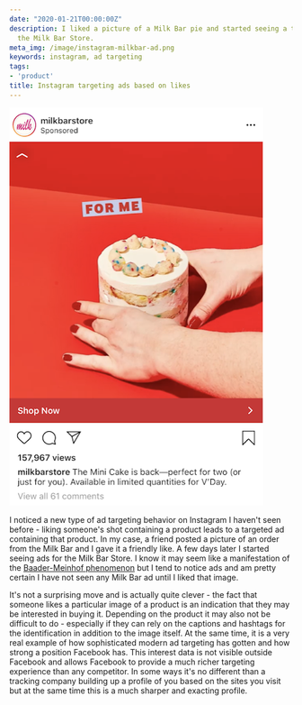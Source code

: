```yaml
---
date: "2020-01-21T00:00:00Z"
description: I liked a picture of a Milk Bar pie and started seeing a ton of ads for
  the Milk Bar Store.
meta_img: /image/instagram-milkbar-ad.png
keywords: instagram, ad targeting
tags:
- 'product'
title: Instagram targeting ads based on likes
---
```



<img src="/image/instagram-milkbar-ad.png" alt="The Milk Bar image I liked" data-width="451" data-height="706" data-layout="responsive" />

I noticed a new type of ad targeting behavior on Instagram I haven't seen before - liking someone's shot containing a product leads to a targeted ad containing that product. In my case, a friend posted a picture of an order from the Milk Bar and I gave it a friendly like. A few days later I started seeing ads for the Milk Bar Store. I know it may seem like a manifestation of the [Baader-Meinhof phenomenon](https://science.howstuffworks.com/life/inside-the-mind/human-brain/baader-meinhof-phenomenon.htm) but I tend to notice ads and am pretty certain I have not seen any Milk Bar ad until I liked that image.

It's not a surprising move and is actually quite clever - the fact that someone likes a particular image of a product is an indication that they may be interested in buying it. Depending on the product it may also not be difficult to do - especially if they can rely on the captions and hashtags for the identification in addition to the image itself. At the same time, it is a very real example of how sophisticated modern ad targeting has gotten and how strong a position Facebook has. This interest data is not visible outside Facebook and allows Facebook to provide a much richer targeting experience than any competitor. In some ways it's no different than a tracking company building up a profile of you based on the sites you visit but at the same time this is a much sharper and exacting profile.
